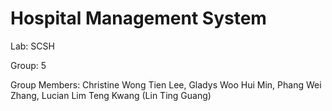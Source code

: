 # Hospital Management System

Lab: SCSH

Group: 5

Group Members:
Christine Wong Tien Lee,
Gladys Woo Hui Min,
Phang Wei Zhang,
Lucian Lim Teng Kwang (Lin Ting Guang)

